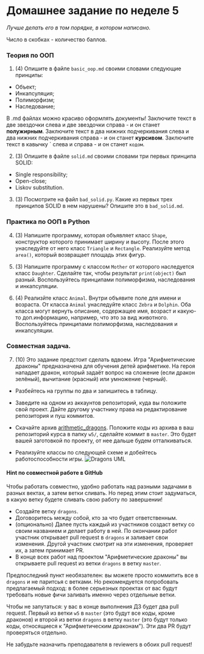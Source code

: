 # Домашнее задание по неделе 5
_Лучше делать его в том порядке, в котором написано._

Число в скобках - количество баллов.
### Теория по ООП
1. (4) Опишите в файле `basic_oop.md` своими словами следующие принципы:
  - Объект;
  - Инкапсуляция;
  - Полиморфизм;
  - Наследование;

В .md файлах можно красиво оформлять документы!
Заключите текст в две звездочки слева и две звездочки справа - и он станет **полужирным**.
Заключите текст в два нижних подчеркивания слева и два нижних подчеркивания справа - и он станет __курсивом__.
Заключите текст в кавычку \` слева и справа - и он станет `кодом`.

2. (3) Опишите в файле `solid.md` своими словами три первых принципа SOLID:
  - Single responsibility;
  - Open-close;
  - Liskov substitution.

3. (3) Посмотрите на файл `bad_solid.py`.
Какие из первых трех принципов SOLID в нем нарушены?
Опишите это в `bad_solid.md`.

### Практика по ООП в Python
4. (3) Напишите программу, которая объявляет класс `Shape`, конструктор которого принимает ширину и высоту.
После этого унаследуйте от него класс `Triangle` и `Rectangle`.
Реализуйте метод `area()`, который возвращает площадь этих фигур.

5. (3) Напишите программу с классом `Mother` от которого наследуется класс `Daughter`.
Сделайте так, чтобы результат `print(object)` был разный.
Воспользуйтесь принципами полиморфизма, наследования и инкапсуляции.

6. (4) Реализйте класс `Animal`. Внутри объявите поле для имени и возраста.
От класса `Animal` унаследуйте класс `Zebra` и `Dolphin`.
Оба класса могут вернуть описание, содержащее имя, возраст и какую-то доп.информацию, например, что это за вид животного.
Воспользуйтесь принципами полиморфизма, наследования и инкапсуляции.

### Совместная задача.
7. (10) Это задание предстоит сделать вдвоем. 
Игра "Арифметические драконы" предназначена для обучения детей арифметике.
На героя нападает дракон, который задаёт вопрос на сложение (если дракон зелёный), вычитание (красный) или умножение (черный).
  - Разбейтесь на группы по два и запишитесь в таблицу.
  - Заведите на одном из аккаунтов репозиторий, куда вы положите свой проект.
Дайте другому участнику права на редактирование репозитория и пуш коммитов.

  - Скачайте архив [arithmetic_dragons](http://cs.mipt.ru/advanced_python/extra/lab05/arithmetic_dragons.zip).
Положите коды из архива в ваш репозиторий курса в папку `w5/`, сделайте коммит в `master`.
Это будет вашей заготовкой по проекту, от нее дальше будем отталкиваться.
  - Реализуйте классы по следующей схеме и добейтесь работоспособности игры.
![Dragons UML](http://cs.mipt.ru/advanced_python/images/lab05/dragons_uml.png)

#### Hint по совместной работе в GitHub
Чтобы работать совместно, удобно работать над разными задачами в разных вектах, а затем ветки сливать.
Но перед этим стоит задуматься, в какую ветку будете сливать свою работу по завершении!
  - Создайте ветку `dragons`.
  - Договоритесь между собой, кто за что будет ответственным.
  - (опционально) Далее пусть каждый из участников создаст ветку со своим названием и делает работу в ней. По окончании работ участник открывает pull request в `dragons` и заливает свои изменения. Другой участник смотрит на эти изменения, проверяет их, а затем принимает PR.
  - В конце всех работ над проектом "Арифметические драконы" вы открываете pull request из ветки `dragons` в ветку `master`.

Предпоследний пункт необязателен: вы можете просто коммитить все в `dragons` и не паритсья с ветками.
Но рекомендуется попробовать предлагаемый подход: в более серьезных проектах от вас будут требовать новые фичи заливать именно через отдельные ветки.

Чтобы не запутаться: у вас в конце выполнения ДЗ будет два pull request.
Первый из ветки `w5` в `master` (это будут все коды, кроме драконов) и второй из ветки `dragons` в ветку `master` (это будут только коды, относящиеся к "Арифметическим драконам").
Эти два PR будут проверяться отдельно.

Не забудьте назначить преподавателя в reviewers в обоих pull request!
